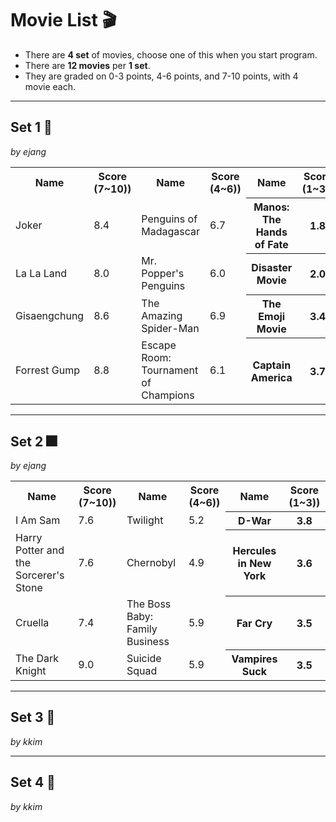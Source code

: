 # Movie List 🎬
- There are **4 set** of movies, choose one of this when you start program.
- There are **12 movies** per **1 set**.
- They are graded on 0-3 points, 4-6 points, and 7-10 points, with 4 movie each.

<hr/>

## Set 1 🌠
*by ejang*  
<table width="800%" text-align="center"><tbody>
	<tr>
		<th>Name</th><th>Score (7~10))</th>
		<th>Name</th><th>Score (4~6))</th>
		<th>Name</th><th>Score (1~3))</th>
	</tr>
	<tr>
		<td>Joker</td><td>8.4</td>
		<td>Penguins of Madagascar</td><td>6.7</td>
		<th>Manos: The Hands of Fate</th><th>1.8</th>
	</tr>
	<tr>
		<td>La La Land</td><td>8.0</td>
		<td>Mr. Popper's Penguins</td><td>6.0</td>
		<th>Disaster Movie</th><th>2.0</th>
	</tr>
	<tr>
		<td>Gisaengchung</td><td>8.6</td>
		<td>The Amazing Spider-Man</td><td>6.9</td>
		<th>The Emoji Movie</th><th>3.4</th>
	</tr>
	<tr>
		<td>Forrest Gump</td><td>8.8</td>
		<td>Escape Room: Tournament of Champions</td><td>6.1</td>
		<th>Captain America</th><th>3.7</th>
	</tr>
</tbody></table>
<hr/>

## Set 2 🎆
*by ejang*  
<table width="800%" text-align="center"><tbody>
	<tr>
		<th>Name</th><th>Score (7~10))</th>
		<th>Name</th><th>Score (4~6))</th>
		<th>Name</th><th>Score (1~3))</th>
	</tr>
	<tr>
		<td>I Am Sam</td><td>7.6</td>
		<td>Twilight</td><td>5.2</td>
		<th>D-War</th><th>3.8</th>
	</tr>
	<tr>
		<td>Harry Potter and the Sorcerer's Stone</td><td>7.6</td>
		<td>Chernobyl</td><td>4.9</td>
		<th>Hercules in New York</th><th>3.6</th>
	</tr>
	<tr>
		<td>Cruella</td><td>7.4</td>
		<td>The Boss Baby: Family Business</td><td>5.9</td>
		<th>Far Cry</th><th>3.5</th>
	</tr>
	<tr>
		<td>The Dark Knight</td><td>9.0</td>
		<td>Suicide Squad</td><td>5.9</td>
		<th>Vampires Suck</th><th>3.5</th>
	</tr>
</tbody></table>
<hr/>


## Set 3 🌃
*by kkim*  

<hr/>

## Set 4 🌄
*by kkim*  
